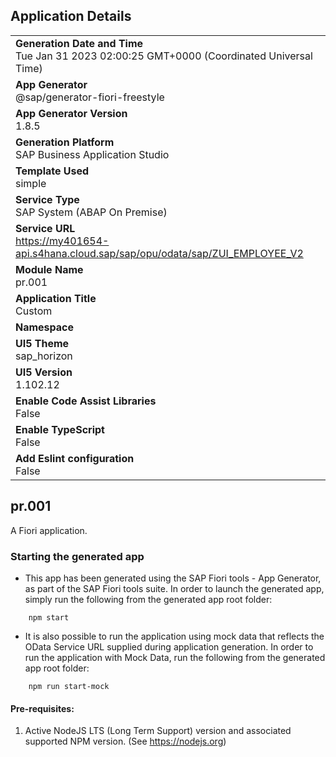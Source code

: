 ## Application Details
|               |
| ------------- |
|**Generation Date and Time**<br>Tue Jan 31 2023 02:00:25 GMT+0000 (Coordinated Universal Time)|
|**App Generator**<br>@sap/generator-fiori-freestyle|
|**App Generator Version**<br>1.8.5|
|**Generation Platform**<br>SAP Business Application Studio|
|**Template Used**<br>simple|
|**Service Type**<br>SAP System (ABAP On Premise)|
|**Service URL**<br>https://my401654-api.s4hana.cloud.sap/sap/opu/odata/sap/ZUI_EMPLOYEE_V2
|**Module Name**<br>pr.001|
|**Application Title**<br>Custom|
|**Namespace**<br>|
|**UI5 Theme**<br>sap_horizon|
|**UI5 Version**<br>1.102.12|
|**Enable Code Assist Libraries**<br>False|
|**Enable TypeScript**<br>False|
|**Add Eslint configuration**<br>False|

## pr.001

A Fiori application.

### Starting the generated app

-   This app has been generated using the SAP Fiori tools - App Generator, as part of the SAP Fiori tools suite.  In order to launch the generated app, simply run the following from the generated app root folder:

```
    npm start
```

- It is also possible to run the application using mock data that reflects the OData Service URL supplied during application generation.  In order to run the application with Mock Data, run the following from the generated app root folder:

```
    npm run start-mock
```

#### Pre-requisites:

1. Active NodeJS LTS (Long Term Support) version and associated supported NPM version.  (See https://nodejs.org)


